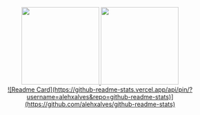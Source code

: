 <div align="center">
  <a href="https://github.com/alehxalves">
  <img height="180em" src="https://github-readme-stats.vercel.app/api?username=alehxalves&show_icons=true&theme=dark&include_all_commits=true&count_private=true"/>
  <img height="180em" src="https://github-readme-stats.vercel.app/api/top-langs/?username=alehxalves&layout=compact&langs_count=7&theme=dark"/>
   <div>
    <a href="https://github.com/Alehxalves/NodeJs">
    ![Readme Card](https://github-readme-stats.vercel.app/api/pin/?username=alehxalves&repo=github-readme-stats)](https://github.com/alehxalves/github-readme-stats)
  </div>
</div>
  


